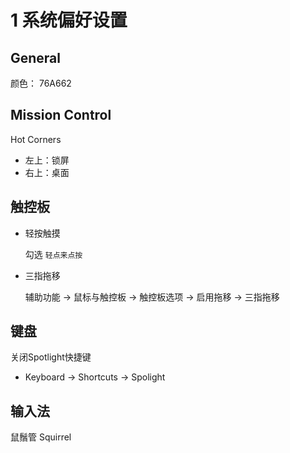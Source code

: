 # 1 系统偏好设置

## General

颜色： 76A662

## Mission Control

Hot Corners

* 左上：锁屏
* 右上：桌面

## 触控板

* 轻按触摸

  勾选 `轻点来点按`

* 三指拖移

  辅助功能 -&gt; 鼠标与触控板 -&gt; 触控板选项 -&gt; 启用拖移 -&gt; 三指拖移

## 键盘

关闭Spotlight快捷键

* Keyboard -&gt; Shortcuts -&gt; Spolight

## 输入法

鼠鬚管 Squirrel

